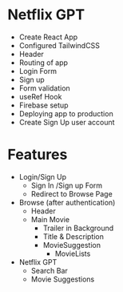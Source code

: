 # Netflix GPT

- Create React App
- Configured TailwindCSS
- Header
- Routing of app
- Login Form
- Sign up
- Form validation
- useRef Hook
- Firebase setup
- Deploying app to production
- Create Sign Up user account 

# Features
- Login/Sign Up
    - Sign In /Sign up Form
    - Redirect to Browse Page
- Browse (after authentication)
    - Header
    - Main Movie
        - Trailer in Background
        - Title & Description
        - MovieSuggestion
            - MovieLists 
- Netflix GPT
    - Search Bar
    - Movie Suggestions